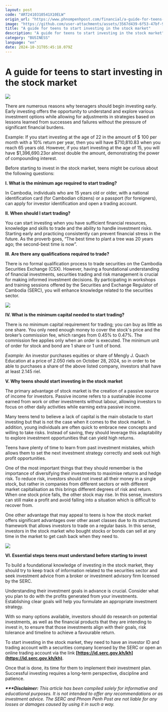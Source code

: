 ```yaml
---
layout: post
code: "ART2410310541X10ELW"
origin_url: "https://www.phnompenhpost.com/financial/a-guide-for-teens-to-start-investing-in-the-stock-market"
image: "https://github.com/user-attachments/assets/3567d439-6f53-47bf-97dd-e81f5e16949e"
title: "A guide for teens to start investing in the stock market"
description: "​​A guide for teens to start investing in the stock market​"
category: "BUSINESS"
language: "en"
date: 2024-10-31T05:45:18.079Z
---
```


# A guide for teens to start investing in the stock market

![](https://github.com/user-attachments/assets/40086e75-ac38-45a6-a66e-0d58723a61bc)

There are numerous reasons why teenagers should begin investing early. Early investing offers the opportunity to understand and explore various investment options while allowing for adjustments in strategies based on lessons learned from successes and failures without the pressure of significant financial burdens.

Example: If you start investing at the age of 22 in the amount of $ 100 per month with a 10% return per year, then you will have $710,810.83 when you reach 65 years old. However, if you start investing at the age of 15, you will have $1,396,690.23or almost double the amount, demonstrating the power of compounding interest.

Before starting to invest in the stock market, teens might be curious about the following questions:

**I. What is the minimum age required to start trading?**

In Cambodia, individuals who are 15 years old or older, with a national identification card (for Cambodian citizens) or a passport (for foreigners), can apply for investor identification and open a trading account.

**II. When should I start trading?**

You can start investing when you have sufficient financial resources, knowledge and skills to trade and the ability to handle investment risks. Starting early and practicing consistently can prevent financial stress in the future. As the proverb goes, “The best time to plant a tree was 20 years ago; the second-best time is now”.

**III. Are there any qualifications required to trade?**

There is no formal qualification process to trade securities on the Cambodia Securities Exchange (CSX). However, having a foundational understanding of financial investments, securities trading and risk management is crucial for making informed investment decisions. By participating in workshops and training sessions offered by the Securities and Exchange Regulator of Cambodia (SERC), you will enhance knowledge related to the securities sector.

![](https://github.com/user-attachments/assets/d95a61bf-68ee-4c83-b26e-0c231a6e8d83)

**IV. What is the minimum capital needed to start trading?**

There is no minimum capital requirement for trading; you can buy as little as one share. You only need enough money to cover the stock's price and the broker’s commission fee, which ranges from 0.45% to 0.47%. The commission fee applies only when an order is executed. The minimum unit of order for stock and bond are 1 share or 1 unit of bond.  

_Example:_ An investor purchases equities or share of Mengly J. Quach Education at a price of 2.050 riels on October 28, 2024, so in order to be able to purchases a share of the above listed company, investors shall have at least 2.145 riel.

**V. Why teens should start investing in the stock market**

The primary advantage of stock market is the creation of a passive source of income for investors. Passive income refers to a sustainable income earned from work or other investments without labour, allowing investors to focus on other daily activities while earning extra passive income.

Many teens tend to believe a lack of capital is the main obstacle to start investing but that is not the case when it comes to the stock market. In addition, young individuals are often quick to embrace new concepts and willing to take risks. Instead of saving, they should leverage this adaptability to explore investment opportunities that can yield high returns.

Teens have plenty of time to learn from past investment mistakes, which allows them to set the next investment strategy correctly and seek out high profit opportunities.

One of the most important things that they should remember is the importance of diversifying their investments to maximise returns and hedge risk. To reduce risk, investors should not invest all their money in a single stock, but rather in companies from different sectors or with different market capitalisation as this brings different degrees of risk and return. When one stock price falls, the other stock may rise. In this sense, investors can still make a profit and avoid falling into a situation which is difficult to recover from.

One other advantage that may appeal to teens is how the stock market offers significant advantages over other asset classes due to its structured framework that allows investors to trade on a regular basis. In this sense, investors in the stock market who bought stocks or bonds can sell at any time in the market to get cash back when they need to.

![](https://github.com/user-attachments/assets/91ab06bd-a262-4c61-b90d-8a841382ca42)

**VI. Essential steps teens must understand before starting to invest**

To build a foundational knowledge of investing in the stock market, they should try to keep track of information related to the securities sector and seek investment advice from a broker or investment advisory firm licensed by the SERC.

Understanding their investment goals in advance is crucial. Consider what you plan to do with the profits generated from your investments. Establishing clear goals will help you formulate an appropriate investment strategy.

With so many options available, investors should do research on potential investments, as well as the financial products that they are intending to invest in, to ensure that those investments align with their goals, risk tolerance and timeline to achieve a favourable return.

To start investing in the stock market, they need to have an investor ID and trading account with a securities company licensed by the SERC or open an online trading account via the link **[https://id.serc.gov.kh/kh](https://id.serc.gov.kh/kh)**.

Once that is done, its time for them to implement their investment plan. Successful investing requires a long-term perspective, discipline and patience.

_**\*\*\*Disclaimer:**_ _This article has been compiled solely for informative and educational purposes. It is not intended to offer any recommendations or as investment advice. The SERC and Phnom Penh Post are not liable for any losses or damages caused by using it in such a way._